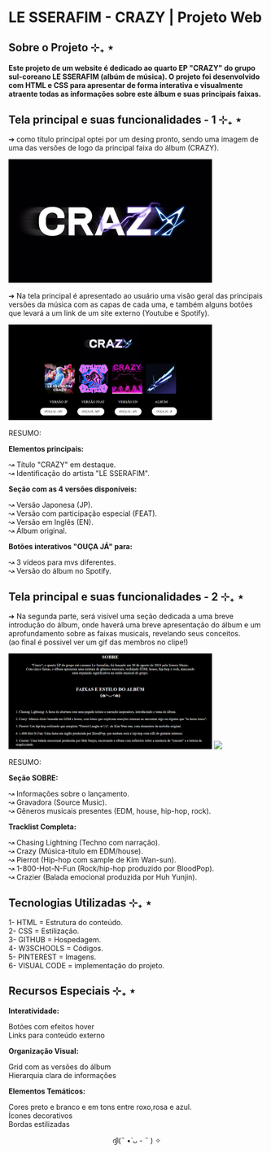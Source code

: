 # LE SSERAFIM - CRAZY | Projeto Web

## Sobre o Projeto ⊹₊ ⋆

#### Este projeto de um website é dedicado ao quarto EP "CRAZY" do grupo sul-coreano LE SSERAFIM (albúm de música). O projeto foi desenvolvido com HTML e CSS para apresentar de forma interativa e visualmente atraente todas as informações sobre este álbum e suas principais faixas.

## Tela principal e suas funcionalidades - 1 ⊹₊ ⋆

➔ como título principal optei por um desing pronto, sendo uma imagem de uma das versões de logo da principal faixa do álbum (CRAZY).

<img src="img/LOGO - CRAZY.png" width="400px">

➔ Na tela principal é apresentado ao usuário uma visão geral das principais versões da música com as capas de cada uma, e também alguns botões que levará a um link de um site externo (Youtube e Spotify).

<img src="img/PT1 - FRONT.png" width="400px">


RESUMO:

**Elementos principais:**

↝ Título "CRAZY" em destaque.<br>
↝ Identificação do artista "LE SSERAFIM".<br>

**Seção com as 4 versões disponíveis:**

↝ Versão Japonesa (JP).<br>
↝ Versão com participação especial (FEAT).<br>
↝ Versão em Inglês (EN).<br>
↝ Álbum original.<br>

**Botões interativos "OUÇA JÁ" para:**

↝ 3 vídeos para mvs diferentes.<br>
↝ Versão do álbum no Spotify.<br>

## Tela principal e suas funcionalidades - 2 ⊹₊ ⋆

➔ Na segunda parte, será visível uma seção dedicada a uma breve introdução do álbum, onde haverá uma breve apresentação do álbum e um aprofundamento sobre as faixas musicais, revelando seus conceitos.<br>
(ao final é possivel ver um gif das membros no clipe!)


<img src="img/PT2 - FRONT.png" width="400px">

<img src="img/GIF - FINAL.gif" width="200px">


RESUMO:

**Seção SOBRE:**

↝ Informações sobre o lançamento.<br>
↝ Gravadora (Source Music).<br>
↝ Gêneros musicais presentes (EDM, house, hip-hop, rock).<br>

**Tracklist Completa:**

↝ Chasing Lightning (Techno com narração).<br>
↝ Crazy (Música-título em EDM/house).<br>
↝ Pierrot (Hip-hop com sample de Kim Wan-sun).<br>
↝ 1-800-Hot-N-Fun (Rock/hip-hop produzido por BloodPop).<br>
↝ Crazier (Balada emocional produzida por Huh Yunjin).<br>

## Tecnologias Utilizadas ⊹₊ ⋆

1- HTML = Estrutura do conteúdo.<br>
2- CSS = Estilização.<br>
3- GITHUB = Hospedagem.<br>
4- W3SCHOOLS = Códigos.<br>
5- PINTEREST = Imagens.<br>
6- VISUAL CODE = implementação do projeto.<br>

## Recursos Especiais ⊹₊ ⋆

**Interatividade:**

Botões com efeitos hover<br>
Links para conteúdo externo<br>

**Organização Visual:**

Grid com as versões do álbum<br>
Hierarquia clara de informações<br>

**Elementos Temáticos:**

Cores preto e branco e em tons entre roxo,rosa e azul.<br>
Ícones decorativos<br>
Bordas estilizadas<br>

<center>ദ്ദി(˵ •̀ ᴗ - ˵ ) ✧</center>





